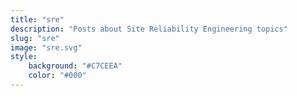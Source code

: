 ```yaml
---
title: "sre"
description: "Posts about Site Reliability Engineering topics"
slug: "sre"
image: "sre.svg"
style:
    background: "#C7CEEA"
    color: "#000"
---
```

